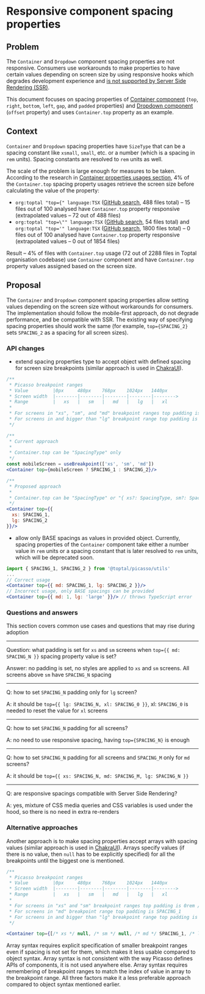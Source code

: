 # Responsive component spacing properties

## Problem

The `Container` and `Dropdown` component spacing properties are not responsive. Consumers use workarounds to make properties to have certain values depending on screen size by using responsive hooks which degrades development experience and [is not supported by Server Side Rendering (SSR)](https://toptal-core.atlassian.net/wiki/spaces/FE/pages/3326443609/Server-Side+Rendering+SSR+and+Creating+SSR-Supported+Components+in+React).

This document focuses on spacing properties of [Container component](https://picasso.toptal.net/?path=/story/layout-container--container) (`top`, `right`, `bottom`, `left`, `gap`, and `padded` properties) and [Dropdown component](https://picasso.toptal.net/?path=/story/components-dropdown--dropdown) (`offset` property) and uses `Container.top` property as an example.

## Context

`Container` and `Dropdown` spacing properties have `SizeType` that can be a spacing constant like `xsmall`, `small`, etc. or a number (which is a spacing in `rem` units). Spacing constants are resolved to `rem` units as well. 

The scale of the problem is large enough for measures to be taken. According to the research in [Container properties usages section](#container-properties-usage), 4% of the `Container.top` spacing property usages retrieve the screen size before calculating the value of the property:

- `org:toptal "top={" language:TSX` ([GitHub search](https://github.com/search?q=org%3Atoptal+%22top%3D%7B%22+language%3ATSX&type=code), 488 files total) – 15 files out of 100 analysed have `Container.top` property responsive (extrapolated values – 72 out of 488 files)
- `org:toptal "top=\"" language:TSX` ([GitHub search](https://github.com/search?q=org%3Atoptal+%22top%3D%5C%22%22+language%3ATSX&type=code), 54 files total) and `org:toptal "top='" language:TSX` ([GitHub search](https://github.com/search?q=org%3Atoptal+%22top%3D%27%22+language%3ATSX&type=code), 1800 files total) – 0 files out of 100 analysed have `Container.top` property responsive (extrapolated values – 0 out of 1854 files)

Result – 4% of files with `Container.top` usage (72 out of 2288 files in Toptal organisation codebase) use `Container` component and have `Container.top` property values assigned based on the screen size.

## Proposal

The `Container` and `Dropdown` component spacing properties allow setting values depending on the screen size without workarounds for consumers. The implementation should follow the mobile-first approach, do not degrade performance, and be compatible with SSR. The existing way of specifying spacing properties should work the same (for example, `top={SPACING_2}` sets `SPACING_2` as a spacing for all screen sizes).

### API changes

- extend spacing properties type to accept object with defined spacing for screen size breakpoints (similar approach is used in [ChakraUI](https://chakra-ui.com/docs/styled-system/responsive-styles#the-object-syntax)).

```jsx
/**
 * Picasso breakpoint ranges
 * Value         |0px     480px    768px    1024px   1440px
 * Screen width  |--------|--------|--------|--------|-------->
 * Range         |   xs   |   sm   |   md   |   lg   |   xl
 * 
 * For screens in "xs", "sm", and "md" breakpoint ranges top padding is SPACING_1
 * For screens in and bigger than "lg" breakpoint range top padding is SPACING_2
 */

/**
 * Current approach
 * 
 * Container.top can be "SpacingType" only
 */
const mobileScreen = useBreakpoint(['xs', 'sm', 'md'])
<Container top={mobileScreen ? SPACING_1 : SPACING_2}/>

/**
 * Proposed approach
 * 
 * Container.top can be "SpacingType" or "{ xs?: SpacingType, sm?: SpacingType, md?: SpacingType, lg?: SpacingType, xl?: SpacingType }
 */
<Container top={{
  xs: SPACING_1,
  lg: SPACING_2
}}/>
```

- allow only BASE spacings as values in provided object. Currently, spacing properties of the `Container` component take either a number value in `rem` units or a spacing constant that is later resolved to `rem` units, which will be deprecated soon.

```jsx
import { SPACING_1, SPACING_2 } from '@toptal/picasso/utils'
...
// Correct usage
<Container top={{ md: SPACING_1, lg: SPACING_2 }}/>
// Incorrect usage, only BASE spacings can be provided
<Container top={{ md: 1, lg: 'large' }}/> // throws TypeScript error
```

### Questions and answers

This section covers common use cases and questions that may rise during adoption

---

Question: what padding is set for `xs` and `sm` screens when `top={{ md: SPACING_N }}` spacing property value is set?

Answer: no padding is set, no styles are applied to `xs` and `sm` screens. All screens above `sm` have `SPACING_N` spacing

---

Q: how to set `SPACING_N` padding only for `lg` screen?

A: it should be `top={{ lg: SPACING_N, xl: SPACING_0 }}`, xl: `SPACING_0` is needed to reset the value for `xl` screens

---

Q: how to set `SPACING_N` padding for all screens?

A: no need to use responsive spacing, having `top={SPACING_N}` is enough

---

Q: how to set `SPACING_N` padding for all screens and `SPACING_M` only for `md` screens?

A: it should be `top={{ xs: SPACING_N, md: SPACING_M, lg: SPACING_N }}`

---

Q: are responsive spacings compatible with Server Side Rendering?

A: yes, mixture of CSS media queries and CSS variables is used under the hood, so there is no need in extra re-renders

### Alternative approaches

Another approach is to make spacing properties accept arrays with spacing values (similar approach is used in [ChakraUI](https://chakra-ui.com/docs/styled-system/responsive-styles#the-array-syntax)). Arrays specify values (if there is no value, then `null` has to be explicitly specified) for all the breakpoints until the biggest one is mentioned.

```jsx
/**
 * Picasso breakpoint ranges
 * Value         |0px     480px    768px    1024px   1440px
 * Screen width  |--------|--------|--------|--------|-------->
 * Range         |   xs   |   sm   |   md   |   lg   |   xl
 * 
 * For screens in "xs" and "sm" breakpoint ranges top padding is 0rem / 0px (due to "null" value)
 * For screens in "md" breakpoint range top padding is SPACING_1
 * For screens in and bigger than "lg" breakpoint range top padding is SPACING_2
 */

<Container top={[/* xs */ null, /* sm */ null, /* md */ SPACING_1, /* lg */ SPACING_2]}/>
```

Array syntax requires explicit specification of smaller breakpoint ranges even if spacing is not set for them, which makes it less usable compared to object syntax. Array syntax is not consistent with the way Picasso defines APIs of components, it is not used anywhere else. Array syntax requires remembering of breakpoint ranges to match the index of value in array to the breakpoint range. All three factors make it a less preferable approach compared to object syntax mentioned earlier.

